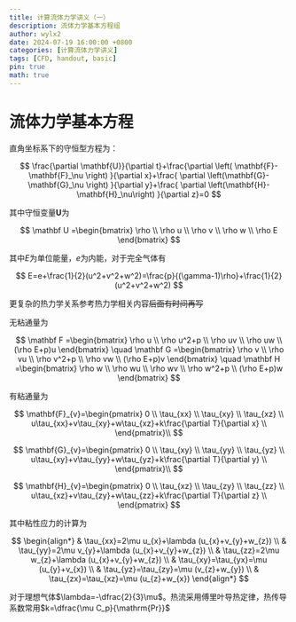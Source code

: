 ```yaml
---
title: 计算流体力学讲义（一）
description: 流体力学基本方程组
author: wylx2
date: 2024-07-19 16:00:00 +0800
categories: [计算流体力学讲义]
tags: [CFD, handout, basic]
pin: true
math: true
---
```


# 流体力学基本方程

直角坐标系下的守恒型方程为：

$$
\frac{\partial \mathbf{U}}{\partial t}+\frac{\partial \left( \mathbf{F}-\mathbf{F}_\nu \right) }{\partial x}+\frac{ \partial \left(\mathbf{G}-\mathbf{G}_\nu \right) }{\partial y}+\frac{ \partial \left(\mathbf{H}-\mathbf{H}_\nu\right) }{\partial z}=0
$$

其中守恒变量$\mathbf{U}$为

$$
\mathbf U =\begin{bmatrix}
\rho \\ \rho u \\ \rho v \\ \rho w \\ \rho E
\end{bmatrix}
$$

其中$E$为单位能量，$e$为内能，对于完全气体有

$$
E=e+\frac{1}{2}(u^2+v^2+w^2)=\frac{p}{(\gamma-1)\rho}+\frac{1}{2}(u^2+v^2+w^2)
$$

更复杂的热力学关系参考热力学相关内容~~后面有时间再写~~

无粘通量为

$$
\mathbf F =\begin{bmatrix}
\rho u \\ \rho u^2+p \\ \rho uv \\ \rho uw \\ (\rho E+p)u
\end{bmatrix} \quad
\mathbf G =\begin{bmatrix}
\rho v \\ \rho vu \\ \rho v^2+p \\ \rho vw \\ (\rho E+p)v
\end{bmatrix} \quad
\mathbf H =\begin{bmatrix}
\rho w \\ \rho wu \\ \rho wv \\ \rho w^2+p \\ (\rho E+p)w
\end{bmatrix}
$$

有粘通量为

$$
\mathbf{F}_{v}=\begin{pmatrix}
   0  \\
   \tau_{xx} \\
   \tau_{xy} \\
   \tau_{xz} \\
   u\tau_{xx}+v\tau_{xy}+w\tau_{xz}+k\frac{\partial T}{\partial x}  \\
\end{pmatrix}\\
$$

$$
\mathbf{G}_{v}=\begin{pmatrix}
   0  \\
   \tau_{xy}  \\
   \tau_{yy}  \\
   \tau_{yz}  \\
   u\tau_{xy}+v\tau_{yy}+w\tau_{yz}+k\frac{\partial T}{\partial y}  \\
\end{pmatrix}\\
$$

$$
\mathbf{H}_{v}=\begin{pmatrix}
   0  \\
   \tau_{xz}  \\
   \tau_{zy}  \\
   \tau_{zz}  \\
   u\tau_{xz}+v\tau_{zy}+w\tau_{zz}+k\frac{\partial T}{\partial z}  \\
\end{pmatrix}
$$

其中粘性应力的计算为

$$
\begin{align*}
 & \tau_{xx}=2\mu u_{x}+\lambda (u_{x}+v_{y}+w_{z}) \\ 
 & \tau_{yy}=2\mu v_{y}+\lambda (u_{x}+v_{y}+w_{z}) \\ 
 & \tau_{zz}=2\mu w_{z}+\lambda (u_{x}+v_{y}+w_{z}) \\ 
 & \tau_{xy}=\tau_{yx}=\mu (u_{y}+v_{x}) \\ 
 & \tau_{yz}=\tau_{zy}=\mu (v_{z}+w_{y}) \\ 
 & \tau_{zx}=\tau_{xz}=\mu (u_{z}+w_{x}) 
\end{align*}
$$

对于理想气体$\lambda=-\dfrac{2}{3}\mu$。热流采用傅里叶导热定律，热传导系数常用$k=\dfrac{\mu C_p}{\mathrm{Pr}}$
